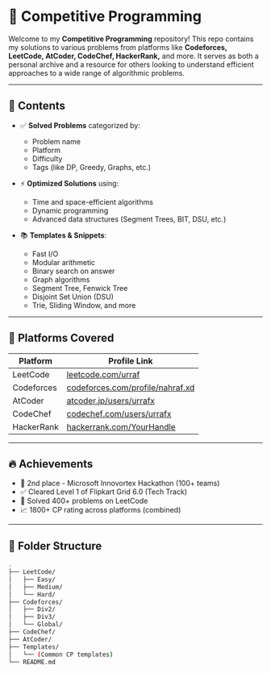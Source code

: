 # 🧠 Competitive Programming

Welcome to my **Competitive Programming** repository! This repo contains my solutions to various problems from platforms like **Codeforces, LeetCode, AtCoder, CodeChef, HackerRank,** and more. It serves as both a personal archive and a resource for others looking to understand efficient approaches to a wide range of algorithmic problems.

---

## 📌 Contents

- ✅ **Solved Problems** categorized by:
  - Problem name
  - Platform
  - Difficulty
  - Tags (like DP, Greedy, Graphs, etc.)

- ⚡ **Optimized Solutions** using:
  - Time and space-efficient algorithms
  - Dynamic programming
  - Advanced data structures (Segment Trees, BIT, DSU, etc.)

- 📚 **Templates & Snippets**:
  - Fast I/O
  - Modular arithmetic
  - Binary search on answer
  - Graph algorithms
  - Segment Tree, Fenwick Tree
  - Disjoint Set Union (DSU)
  - Trie, Sliding Window, and more

---

## 🚀 Platforms Covered

| Platform     | Profile Link                         |
|--------------|--------------------------------------|
| LeetCode     | [leetcode.com/urraf](https://leetcode.com/urraf) |
| Codeforces   | [codeforces.com/profile/nahraf.xd](https://codeforces.com) |
| AtCoder      | [atcoder.jp/users/urrafx](https://atcoder.jp) |
| CodeChef     | [codechef.com/users/urrafx](https://codechef.com) |
| HackerRank   | [hackerrank.com/YourHandle](https://hackerrank.com) |

---

## 🔥 Achievements

- 🥈 2nd place - Microsoft Innovortex Hackathon (100+ teams)
- ✅ Cleared Level 1 of Flipkart Grid 6.0 (Tech Track)
- 💪 Solved 400+ problems on LeetCode
- 📈 1800+ CP rating across platforms (combined)

---

## 📂 Folder Structure

```bash
.
├── LeetCode/
│   ├── Easy/
│   ├── Medium/
│   └── Hard/
├── Codeforces/
│   ├── Div2/
│   ├── Div3/
│   └── Global/
├── CodeChef/
├── AtCoder/
├── Templates/
│   └── (Common CP templates)
└── README.md
